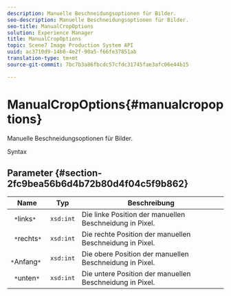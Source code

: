 ```yaml
---
description: Manuelle Beschneidungsoptionen für Bilder.
seo-description: Manuelle Beschneidungsoptionen für Bilder.
seo-title: ManualCropOptions
solution: Experience Manager
title: ManualCropOptions
topic: Scene7 Image Production System API
uuid: ac3710d9-14b0-4e2f-90a5-f66fe37851ab
translation-type: tm+mt
source-git-commit: 7bc7b3a86fbcdc57cfdc31745fae3afc06e44b15

---
```



# ManualCropOptions{#manualcropoptions}

Manuelle Beschneidungsoptionen für Bilder.

Syntax

## Parameter {#section-2fc9bea56b6d4b72b80d4f04c5f9b862}

| Name | Typ | Beschreibung |
|---|---|---|
| ` *`links`*` | `xsd:int` | Die linke Position der manuellen Beschneidung in Pixel. |
| ` *`rechts`*` | `xsd:int` | Die rechte Position der manuellen Beschneidung in Pixel. |
| ` *`Anfang`*` | `xsd:int` | Die obere Position der manuellen Beschneidung in Pixel. |
| ` *`unten`*` | `xsd:int` | Die untere Position der manuellen Beschneidung in Pixel. |

